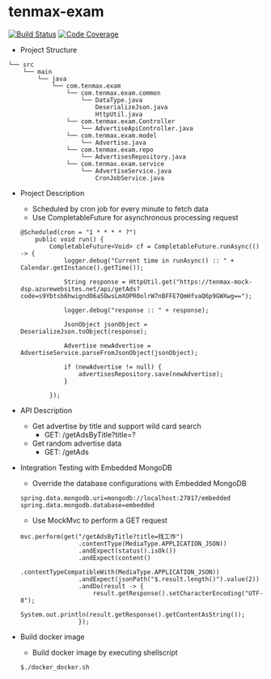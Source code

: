 # tenmax-exam

[![Build Status](https://travis-ci.org/heretse/tenmax-exam.svg?branch=master)](https://travis-ci.org/heretse/tenmax-exam)
[![Code Coverage](https://img.shields.io/codecov/c/github/heretse/tenmax-exam/master.svg)](https://codecov.io/github/heretse/tenmax-exam?branch=master)

* Project Structure
```
└── src
    └── main
        └── java
            └── com.tenmax.exam
                └── com.tenmax.exam.common
                    └── DataType.java
                        DeserializeJson.java
                        HttpUtil.java
                └── com.tenmax.exam.Controller
                    └── AdvertiseApiController.java
                └── com.tenmax.exam.model
                    └── Advertise.java
                └── com.tenmax.exam.repo
                    └── AdvertisesRepository.java
                └── com.tenmax.exam.service
                    └── AdvertiseService.java
                        CronJobService.java
```

* Project Description

    - Scheduled by cron job for every minute to fetch data
    - Use CompletableFuture for asynchronous processing request
    ```
    @Scheduled(cron = "1 * * * * ?")
        public void run() {
            CompletableFuture<Void> cf = CompletableFuture.runAsync(() -> {
                logger.debug("Current time in runAsync() :: " + Calendar.getInstance().getTime());
    
                String response = HttpUtil.get("https://tenmax-mock-dsp.azurewebsites.net/api/getAds?code=s9Ybtsb6hwigndO6a5OwsLmXOPR0olrW7nBFFE7QmHfvaQ6p9GWXwg==");
    
                logger.debug("response :: " + response);
    
                JsonObject jsonObject = DeserializeJson.toObject(response);
    
                Advertise newAdvertise = AdvertiseService.parseFromJsonObject(jsonObject);
    
                if (newAdvertise != null) {
                    advertisesRepository.save(newAdvertise);
                }
    
            });
    ```
* API Description
    - Get advertise by title and support wild card search
        * GET: /getAdsByTitle?title=?
    - Get random advertise data
        * GET: /getAds

* Integration Testing with Embedded MongoDB

    - Override the database configurations with Embedded MongoDB
    ```
    spring.data.mongodb.uri=mongodb://localhost:27017/embedded
    spring.data.mongodb.database=embedded
    ```
  
    - Use MockMvc to perform a GET request  
    ```
    mvc.perform(get("/getAdsByTitle?title=找工作")
                    .contentType(MediaType.APPLICATION_JSON))
                    .andExpect(status().isOk())
                    .andExpect(content()
                            .contentTypeCompatibleWith(MediaType.APPLICATION_JSON))
                    .andExpect(jsonPath("$.result.length()").value(2))
                    .andDo(result -> {
                        result.getResponse().setCharacterEncoding("UTF-8");
                        System.out.println(result.getResponse().getContentAsString());
                    });
    ```
  
* Build docker image
    - Build docker image by executing shellscript
    ```
    $./docker_docker.sh
    ```
